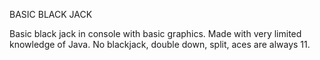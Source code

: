 BASIC BLACK JACK

Basic black jack in console with basic graphics. Made with very limited knowledge of Java. No blackjack, double down, split, aces are always 11.
